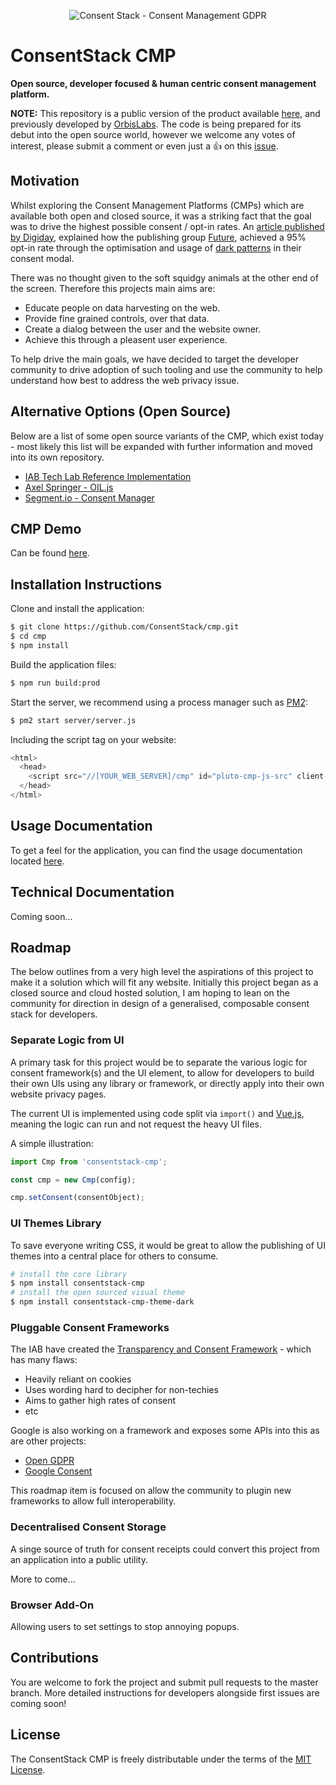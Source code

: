 <p align="center">
  <img src ="https://consentstack.org/docs/logo.png" alt="Consent Stack - Consent Management GDPR"/>
</p>

# ConsentStack CMP
**Open source, developer focused & human centric consent management platform.**

**NOTE:** This repository is a public version of the product available [here](https://consentstack.org/), and previously developed by [OrbisLabs](https://github.com/orbislabs). The code is being prepared for its debut into the open source world, however we welcome any votes of interest, please submit a comment or even just a :+1: on this [issue](https://github.com/ConsentStack/cmp/issues/1).

## Motivation

Whilst exploring the Consent Management Platforms (CMPs) which are available both open and closed source, it was a striking fact that the goal was to drive the highest possible consent / opt-in rates. An [article published by Digiday](https://digiday.com/media/tech-publisher-future-getting-95-percent-audience-consent-ad-tracking/), explained how the publishing group [Future](https://www.futureplc.com/), achieved a 95% opt-in rate through the optimisation and usage of [dark patterns](https://darkpatterns.org/) in their consent modal. 

There was no thought given to the soft squidgy animals at the other end of the screen. Therefore this projects main aims are:
* Educate people on data harvesting on the web.
* Provide fine grained controls, over that data.
* Create a dialog between the user and the website owner.
* Achieve this through a pleasent user experience.

To help drive the main goals, we have decided to target the developer community to drive adoption of such tooling and use the community to help understand how best to address the web privacy issue.

## Alternative Options (Open Source)

Below are a list of some open source variants of the CMP, which exist today - most likely this list will be expanded with further information and moved into its own repository.

* [IAB Tech Lab Reference Implementation](https://github.com/appnexus/cmp)
* [Axel Springer - OIL.js](https://github.com/as-ideas/oil)
* [Segment.io - Consent Manager](https://github.com/segmentio/consent-manager)

## CMP Demo

Can be found [here](https://consentstack.org/#/demo).

## Installation Instructions

Clone and install the application:
```bash
$ git clone https://github.com/ConsentStack/cmp.git
$ cd cmp
$ npm install
```

Build the application files:
```bash
$ npm run build:prod
```

Start the server, we recommend using a process manager such as [PM2](http://pm2.keymetrics.io/):
```bash
$ pm2 start server/server.js
```

Including the script tag on your website:
```javascript
<html>
  <head>
    <script src="//[YOUR_WEB_SERVER]/cmp" id="pluto-cmp-js-src" client-id="[CLIENT_ID]" async></script>
  </head>
</html>
```

## Usage Documentation

To get a feel for the application, you can find the usage documentation located [here](https://consentstack.org/docs).

## Technical Documentation

Coming soon...

## Roadmap

The below outlines from a very high level the aspirations of this project to make it a solution which will fit any website. Initially this project began as a closed source and cloud hosted solution, I am hoping to lean on the community for direction in design of a generalised, composable consent stack for developers.

### Separate Logic from UI

A primary task for this project would be to separate the various logic for consent framework(s) and the UI element, to allow for developers to build their own UIs using any library or framework, or directly apply into their own website privacy pages.

The current UI is implemented using code split via `import()` and [Vue.js](https://vuejs.org/), meaning the logic can run and not request the heavy UI files.

A simple illustration:
```javascript
import Cmp from 'consentstack-cmp';

const cmp = new Cmp(config);

cmp.setConsent(consentObject);
```

### UI Themes Library

To save everyone writing CSS, it would be great to allow the publishing of UI themes into a central place for others to consume.

```bash
# install the core library
$ npm install consentstack-cmp
# install the open sourced visual theme
$ npm install consentstack-cmp-theme-dark
```

### Pluggable Consent Frameworks

The IAB have created the [Transparency and Consent Framework](http://advertisingconsent.eu/) - which has many flaws:
- Heavily reliant on cookies
- Uses wording hard to decipher for non-techies
- Aims to gather high rates of consent
- etc

Google is also working on a framework and exposes some APIs into this as are other projects:
- [Open GDPR](https://www.opengdpr.org/)
- [Google Consent](https://support.google.com/admanager/answer/9031024?hl=en&ref_topic=9007190)

This roadmap item is focused on allow the community to plugin new frameworks to allow full interoperability. 

### Decentralised Consent Storage

A singe source of truth for consent receipts could convert this project from an application into a public utility.

More to come...

### Browser Add-On

Allowing users to set settings to stop annoying popups.

## Contributions

You are welcome to fork the project and submit pull requests to the master branch. More detailed instructions for developers alongside first issues are coming soon!

## License

The ConsentStack CMP is freely distributable under the terms of the [MIT License](https://github.com/ConsentStack/cmp/blob/master/LICENSE).
